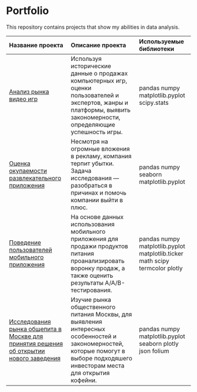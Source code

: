 # Portfolio
This repository contains projects that show my abilities in data analysis.


| Название проекта      | Описание проекта       | Используемые библиотеки    |
| :-------------------- | :--------------------- |:---------------------------|
| [Анализ рынка видео игр](project_video_games_yp) |Используя исторические данные о продажах компьютерных игр, оценки пользователей и экспертов, жанры и платформы, выявить закономерности, определяющие успешность игры.  | pandas numpy matplotlib.pyplot scipy.stats |
| [Оценка окупаемости развлекательного приложения](project_analysis_of_app) | Несмотря на огромные вложения в рекламу, компания терпит убытки. Задача исследования — разобраться в причинах и помочь компании выйти в плюс. | pandas numpy seaborn matplotlib.pyplot |
| [Поведение пользователей мобильного приложения](project_mobile_app_ABtesting) | На основе данных использования мобильного приложения для продажи продуктов питания проанализировать воронку продаж, а также оценить результаты A/A/B-тестирования. |pandas numpy matplotlib.pyplot matplotlib.ticker math scipy termcolor plotly|
| [Исследования рынка общепита в Москве для принятия решения об открытии нового заведения](project_catering_establishments) | Изучие рынка общественного питания Москвы, для выявления интересных особенностей и закономерностей, которые помогут в выборе подходяшего инвесторам места для открытия кофейни. |pandas numpy matplotlib.pyplot seaborn plotly json folium|
